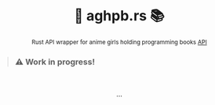 <div align="center">

  # 🦀 aghpb.rs 📚
  <sub>Rust API wrapper for anime girls holding programming books [API](https://api.devgoldy.xyz/aghpb/v1/docs)</sub>

</div>

> ### ⚠️ Work in progress!

<br>

<div align="center">

  ...

</div>
